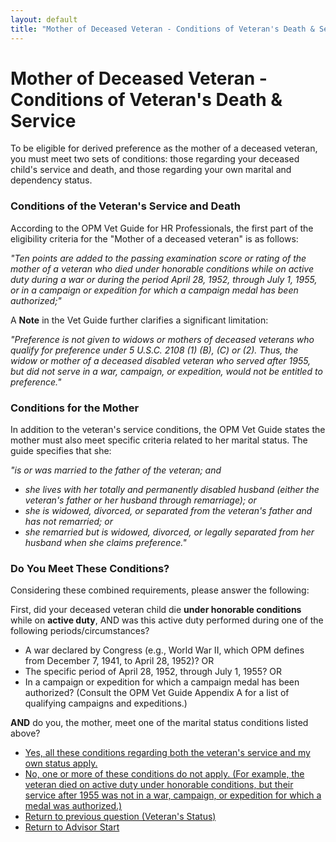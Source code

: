 ```yaml
---
layout: default
title: "Mother of Deceased Veteran - Conditions of Veteran's Death & Service"
---
```


# Mother of Deceased Veteran - Conditions of Veteran's Death & Service

To be eligible for derived preference as the mother of a deceased veteran, you must meet two sets of conditions: those regarding your deceased child's service and death, and those regarding your own marital and dependency status.

### Conditions of the Veteran's Service and Death

According to the OPM Vet Guide for HR Professionals, the first part of the eligibility criteria for the "Mother of a deceased veteran" is as follows:

*"Ten points are added to the passing examination score or rating of the mother of a veteran who died under honorable conditions while on active duty during a war or during the period April 28, 1952, through July 1, 1955, or in a campaign or expedition for which a campaign medal has been authorized;"*

A **Note** in the Vet Guide further clarifies a significant limitation:

*"Preference is not given to widows or mothers of deceased veterans who qualify for preference under 5 U.S.C. 2108 (1) (B), (C) or (2). Thus, the widow or mother of a deceased disabled veteran who served after 1955, but did not serve in a war, campaign, or expedition, would not be entitled to preference."*

### Conditions for the Mother

In addition to the veteran's service conditions, the OPM Vet Guide states the mother must also meet specific criteria related to her marital status. The guide specifies that she:

*"is or was married to the father of the veteran; and*
* *she lives with her totally and permanently disabled husband (either the veteran's father or her husband through remarriage); or*
* *she is widowed, divorced, or separated from the veteran's father and has not remarried; or*
* *she remarried but is widowed, divorced, or legally separated from her husband when she claims preference."*

### Do You Meet These Conditions?

Considering these combined requirements, please answer the following:

First, did your deceased veteran child die **under honorable conditions** while on **active duty**, AND was this active duty performed during one of the following periods/circumstances?

*   A war declared by Congress (e.g., World War II, which OPM defines from December 7, 1941, to April 28, 1952)? OR
*   The specific period of April 28, 1952, through July 1, 1955? OR
*   In a campaign or expedition for which a campaign medal has been authorized? (Consult the OPM Vet Guide Appendix A for a list of qualifying campaigns and expeditions.)

**AND** do you, the mother, meet one of the marital status conditions listed above?

*   [Yes, all these conditions regarding both the veteran's service and my own status apply.](./derived_mother_common_fatherinfo.md)
*   [No, one or more of these conditions do not apply. (For example, the veteran died on active duty under honorable conditions, but their service after 1955 was not in a war, campaign, or expedition for which a medal was authorized.)](./ineligible_derived_mother_deceased_vetdeathcond.md)
*   [Return to previous question (Veteran's Status)](./derived_mother_vetstatus.md)
*   [Return to Advisor Start](./start.md)
